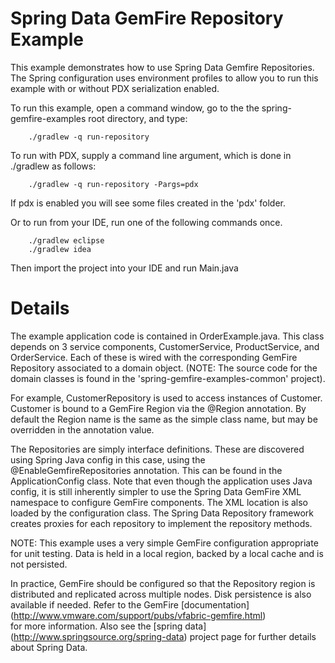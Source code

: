 Spring Data GemFire Repository Example
=====================================

This example demonstrates how to use Spring Data Gemfire Repositories. The Spring configuration uses environment profiles to 
allow you to run this example with or without PDX serialization enabled.

To run this example, open a command window, go to the the spring-gemfire-examples root directory, and type:

		./gradlew -q run-repository

To run with PDX, supply a command line argument, which is done in ./gradlew as follows:

		./gradlew -q run-repository -Pargs=pdx

If pdx is enabled you will see some files created in the 'pdx' folder.

Or to run from your IDE, run one of the following commands once.

		./gradlew eclipse
		./gradlew idea 

Then import the project into your IDE and run Main.java

# Details

The example application code is contained in OrderExample.java.  This class depends on 3 service components, CustomerService, 
ProductService, and OrderService. Each of these is wired with the corresponding GemFire Repository associated to a domain object.
(NOTE: The source code for the domain classes is found in the 'spring-gemfire-examples-common' project). 

For example, CustomerRepository is used to access instances of Customer. Customer is bound to a GemFire Region via the @Region 
annotation. By default the Region name is the same as the simple class name, but may be overridden in the annotation value. 

The Repositories are simply interface definitions. These are discovered using Spring Java config in this case, using the @EnableGemfireRepositories 
annotation. This can be found in the ApplicationConfig class. Note that even though the application uses Java config, it is still 
inherently simpler to use the Spring Data GemFire XML namespace to configure GemFire components. The XML location is also loaded by the configuration 
class. The Spring Data Repository framework creates proxies for each repository to implement the repository methods.

NOTE: This example uses a very simple GemFire configuration appropriate for unit testing. Data is held in a local region, 
backed by a local cache and is not persisted.

In practice, GemFire should be configured so that the Repository region is distributed and replicated across multiple nodes. Disk 
persistence is also available if needed. Refer to the GemFire [documentation] (http://www.vmware.com/support/pubs/vfabric-gemfire.html)  
for more information. Also see the [spring data] (http://www.springsource.org/spring-data) project page for further details about Spring Data.  
